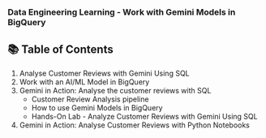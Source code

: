 ### Data Engineering Learning - Work with Gemini Models in BigQuery


## 📚 Table of Contents
<ol>
  <li> Analyse Customer Reviews with Gemini Using SQL</li>
  <li> Work with an AI/ML Model in BigQuery</li>
  <li>
    Gemini in Action: Analyse the customer reviews with SQL
    <ul>
      <li>Customer Review Analysis pipeline</li>
      <li>How to use Gemini Models in BigQuery</li>
      <li>Hands-On Lab - Analyze Customer Reviews with Gemini Using SQL</li>
    </ul>
  </li>
  <li>
    Gemini in Action: Analyse Customer Reviews with Python Notebooks
  </li>
</ol>

